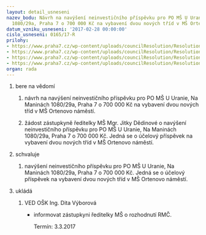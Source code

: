 ```yaml
---
layout: detail_usneseni
nazev_bodu: Návrh na navýšení neinvestičního příspěvku pro PO MŠ U Uranie, Na Maninách
  1080/29a, Praha 7 o 700 000 Kč na vybavení dvou nových tříd v MŠ Ortenovo náměstí.
datum_vzniku_usneseni: '2017-02-28 00:00:00'
cislo_usneseni: 0165/17-R
prilohy:
- https://www.praha7.cz/wp-content/uploads/councilResolution/Resolutions/28863/export/1_Duvodova_zprava~171672.docx
- https://www.praha7.cz/wp-content/uploads/councilResolution/Resolutions/28863/export/SKMBT_C22017020816240~171671.pdf
- https://www.praha7.cz/wp-content/uploads/councilResolution/Resolutions/28863/export/VybaveniOrtenovonam2etapauprava~171670.xlsx
- https://www.praha7.cz/wp-content/uploads/councilResolution/Resolutions/28863/export/export~296681.pdf
organ: rada
---
```

<OL class=urzList_view id=urzList>
<LI class=urzClass1><SPAN name="1">bere na vědomí</SPAN> 
<OL class=urzOlClass>
<LI class=urzClass2 style="TEXT-ALIGN: left"><SPAN>
<P>návrh na navýšení neinvestičního příspěvku pro PO MŠ U Uranie, Na Maninách 1080/29a, Praha 7 o 700 000 Kč na vybavení dvou nových tříd v MŠ Ortenovo náměstí.</P></SPAN></LI>
<LI class=urzClass2 style="TEXT-ALIGN: left"><SPAN>
<P>žádost zástupkyně ředitelky MŠ Mgr. Jitky Dědinové o navýšení neinvestičního příspěvku pro PO MŠ U Uranie, Na Maninách 1080/29a, Praha 7 o 700 000 Kč. Jedná se o účelový příspěvek na vybavení dvou nových tříd v MŠ Ortenovo náměstí.</P></SPAN></LI></OL></LI>
<LI class=urzClass1><SPAN name="24">schvaluje</SPAN> 
<OL class=urzOlClass>
<LI class=urzClass2 style="TEXT-ALIGN: left"><SPAN>
<P>navýšení neinvestičního příspěvku pro PO MŠ U Uranie, Na Maninách 1080/29a, Praha 7 o 700 000 Kč. Jedná se o&nbsp;účelový příspěvek na&nbsp;vybavení dvou nových tříd v MŠ Ortenovo náměstí.</P></SPAN></LI></OL></LI>
<LI class=urzClass1 id=urzUkoly><SPAN name="1">ukládá</SPAN>
<OL class=urzOlClass>
<LI class=urzClass2><SPAN>
<P>VED OŠK Ing. Dita Výborová</P></SPAN>
<UL class=urzUlClass>
<LI class=urzClass3><SPAN>
<P>informovat zástupkyni ředitelky MŠ o rozhodnutí RMČ.</P></SPAN><SPAN class=urzUkolTermin>Termín:&nbsp;3.3.2017</SPAN></LI></UL></LI></OL></LI></OL>